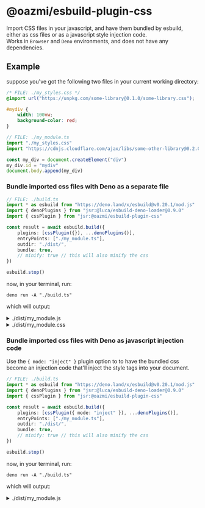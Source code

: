 # @oazmi/esbuild-plugin-css

Import CSS files in your javascript, and have them bundled by esbuild, either as css files or as a javascript style injection code. <br>
Works in `Browser` and `Deno` environments, and does not have any dependencies.

## Example

suppose you've got the following two files in your current working directory:
```css
/* FILE: ./my_styles.css */
@import url("https://unpkg.com/some-library@0.1.0/some-library.css");

#mydiv {
	width: 100vw;
	background-color: red;
}
```

```ts
// FILE: ./my_module.ts
import "./my_styles.css"
import "https://cdnjs.cloudflare.com/ajax/libs/some-other-library@0.2.0/some-other-library.css"

const my_div = document.createElement("div")
my_div.id = "mydiv"
document.body.append(my_div)
```

### Bundle imported css files with Deno as a separate file

```ts
// FILE: ./build.ts
import * as esbuild from "https://deno.land/x/esbuild@v0.20.1/mod.js"
import { denoPlugins } from "jsr:@luca/esbuild-deno-loader@0.9.0"
import { cssPlugin } from "jsr:@oazmi/esbuild-plugin-css"

const result = await esbuild.build({
	plugins: [cssPlugin({}), ...denoPlugins()],
	entryPoints: ["./my_module.ts"],
	outdir: "./dist/",
	bundle: true,
	// minify: true // this will also minify the css
})

esbuild.stop()
```

now, in your terminal, run:
```shell
deno run -A "./build.ts"
```
which will output:
<details>
<summary>./dist/my_module.js</summary>

```js
// index.ts
var my_div = document.createElement("div");
my_div.id = "mydiv";
document.body.append(my_div);
```
</details>

<details>
<summary>./dist/my_module.css</summary>

```css
/* oazmi-css:https://unpkg.com/some-library@0.1.0/some-library.css */
/*
  BUNDLED CONTENTS OF https://unpkg.com/some-library@0.1.0/some-library.css
*/

/* oazmi-css:file:///D:/projects/2024/esbuild-plugin-css/test/1/styles.css */
#mydiv {
  width: 100vw;
  background-color: red;
}

/* oazmi-css:https://cdnjs.cloudflare.com/ajax/libs/some-other-library@0.2.0/some-other-library.css */
/*
  BUNDLED CONTENTS OF https://cdnjs.cloudflare.com/ajax/libs/some-other-library@0.2.0/some-other-library.css
*/
```
</details>

### Bundle imported css files with Deno as javascript injection code

Use the `{ mode: "inject" }` plugin option to to have the bundled css become an injection code that'll inject the style tags into your document.

```ts
// FILE: ./build.ts
import * as esbuild from "https://deno.land/x/esbuild@v0.20.1/mod.js"
import { denoPlugins } from "jsr:@luca/esbuild-deno-loader@0.9.0"
import { cssPlugin } from "jsr:@oazmi/esbuild-plugin-css"

const result = await esbuild.build({
	plugins: [cssPlugin({ mode: "inject" }), ...denoPlugins()],
	entryPoints: ["./my_module.ts"],
	outdir: "./dist/",
	bundle: true,
	// minify: true // this will also minify the css
})

esbuild.stop()
```

now, in your terminal, run:
```shell
deno run -A "./build.ts"
```
which will output:
<details>
<summary>./dist/my_module.js</summary>

```js
// oazmi-css:file:///D:/projects/2024/esbuild-plugin-css/test/1/styles.css
var style_dom = document.createElement("style");
style_dom.textContent = `/* oazmi-css:https://unpkg.com/some-library@0.1.0/some-library.css */
/*
  BUNDLED CONTENTS OF https://unpkg.com/some-library@0.1.0/some-library.css
*/

/* oazmi-css:file:///D:/projects/2024/esbuild-plugin-css/test/1/styles.css */
#mydiv {
  width: 100vw;
  background-color: red;
}
`;
document.head.append(style_dom);

// oazmi-css:https://cdnjs.cloudflare.com/ajax/libs/some-other-library@0.2.0/some-other-library.css
var style_dom2 = document.createElement("style");
style_dom2.textContent = `/* oazmi-css:https://cdnjs.cloudflare.com/ajax/libs/some-other-library@0.2.0/some-other-library.css */
/*
  BUNDLED CONTENTS OF https://cdnjs.cloudflare.com/ajax/libs/some-other-library@0.2.0/some-other-library.css
*/
`;
document.head.append(style_dom2);

// my_module.ts
var my_div = document.createElement("div");
my_div.id = "mydiv";
document.body.append(my_div);
```
</details>
